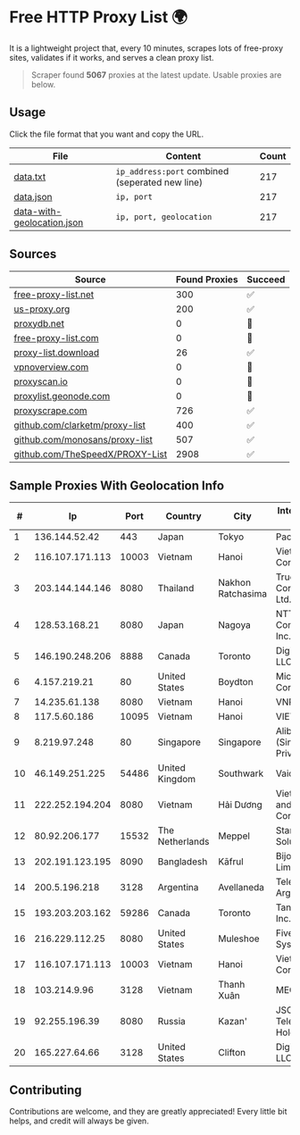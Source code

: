 
# Free HTTP Proxy List 🌍

It is a lightweight project that, every 10 minutes, scrapes lots of free-proxy sites, validates if it works, and serves a clean proxy list.


> Scraper found **5067** proxies at the latest update. Usable proxies are below.

## Usage

Click the file format that you want and copy the URL.


|File|Content|Count|
|----|-------|-----|
|[data.txt](https://raw.githubusercontent.com/themiralay/Proxy-List-World/master/data.txt)|`ip_address:port` combined (seperated new line)|217|
|[data.json](https://raw.githubusercontent.com/themiralay/Proxy-List-World/master/data.json)|`ip, port`|217|
|[data-with-geolocation.json](https://raw.githubusercontent.com/themiralay/Proxy-List-World/master/data-with-geolocation.json)|`ip, port, geolocation`|217|

## Sources

|Source|Found Proxies|Succeed|
|------|-------------|-------|
|[free-proxy-list.net](https://free-proxy-list.net)|300|✅|
|[us-proxy.org](https://www.us-proxy.org)|200|✅|
|[proxydb.net](http://proxydb.net)|0|🚫|
|[free-proxy-list.com](https://free-proxy-list.com/?page=&port=&type%5B%5D=http&type%5B%5D=https&up_time=0&search=Search)|0|🚫|
|[proxy-list.download](https://www.proxy-list.download/HTTP)|26|✅|
|[vpnoverview.com](https://vpnoverview.com/privacy/anonymous-browsing/free-proxy-servers)|0|🚫|
|[proxyscan.io](https://www.proxyscan.io)|0|🚫|
|[proxylist.geonode.com](https://proxylist.geonode.com/api/proxy-list?limit=300&page=1&sort_by=lastChecked&sort_type=desc&protocols=http,https)|0|🚫|
|[proxyscrape.com](https://api.proxyscrape.com/v2/?request=displayproxies&protocol=http&timeout=10000&country=all&ssl=all&anonymity=all)|726|✅|
|[github.com/clarketm/proxy-list](https://raw.githubusercontent.com/clarketm/proxy-list/master/proxy-list-raw.txt)|400|✅|
|[github.com/monosans/proxy-list](https://raw.githubusercontent.com/monosans/proxy-list/main/proxies/http.txt)|507|✅|
|[github.com/TheSpeedX/PROXY-List](https://raw.githubusercontent.com/TheSpeedX/PROXY-List/master/http.txt)|2908|✅|


## Sample Proxies With Geolocation Info

|#|Ip|Port|Country|City|Internet Service Provider|
|-|--|----|-------|----|-------------------------|
|1|136.144.52.42|443|Japan|Tokyo|Packet Host, Inc.|
|2|116.107.171.113|10003|Vietnam|Hanoi|Viettel Corporation|
|3|203.144.144.146|8080|Thailand|Nakhon Ratchasima|True Internet Corporation CO. Ltd.|
|4|128.53.168.21|8080|Japan|Nagoya|NTT PC Communications, Inc.|
|5|146.190.248.206|8888|Canada|Toronto|DigitalOcean, LLC|
|6|4.157.219.21|80|United States|Boydton|Microsoft Corporation|
|7|14.235.61.138|8080|Vietnam|Hanoi|VNPT|
|8|117.5.60.186|10095|Vietnam|Hanoi|VIETTEL|
|9|8.219.97.248|80|Singapore|Singapore|Alibaba Cloud (Singapore) Private Limited|
|10|46.149.251.225|54486|United Kingdom|Southwark|Vaioni Group Ltd|
|11|222.252.194.204|8080|Vietnam|Hải Dương|VietNam Post and Telecom Corporation|
|12|80.92.206.177|15532|The Netherlands|Meppel|Stark Industries Solutions LTD|
|13|202.191.123.195|8090|Bangladesh|Kāfrul|Bijoy Online Limited|
|14|200.5.196.218|3128|Argentina|Avellaneda|Telefonica de Argentina|
|15|193.203.203.162|59286|Canada|Toronto|Tangram Canada Inc.|
|16|216.229.112.25|8080|United States|Muleshoe|Five Area Systems, LLC|
|17|116.107.171.113|10003|Vietnam|Hanoi|Viettel Corporation|
|18|103.214.9.96|3128|Vietnam|Thanh Xuân|MEGACORE|
|19|92.255.196.39|8080|Russia|Kazan'|JSC "ER-Telecom Holding"|
|20|165.227.64.66|3128|United States|Clifton|DigitalOcean, LLC|



## Contributing

Contributions are welcome, and they are greatly appreciated! Every
little bit helps, and credit will always be given.

